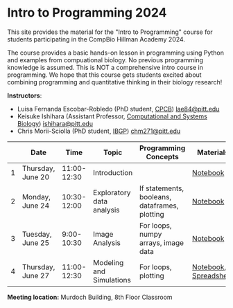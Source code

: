# Intro to Programming 2024

This site provides the material for the "Intro to Programming" course for students participating in the CompBio Hillman Academy 2024.

The course provides a basic hands-on lesson in programming using Python and examples from compuational biology. No previous programming knowledge is assumed.
This is NOT a comprehensive intro course in programming.
We hope that this course gets students excited about combining programming and quantitative thinking in their biology research!

**Instructors**:

 -	Luisa Fernanda Escobar-Robledo (PhD student, [CPCB](https://www.compbio.cmu.edu/)) lae84@pitt.edu
 - Keisuke Ishihara (Assistant Professor, [Computational and Systems Biology](https://www.csb.pitt.edu/)) ishihara@pitt.edu
 - Chris Morii-Sciolla (PhD student, [IBGP](https://www.gradbiomed.pitt.edu/)) chm271@pitt.edu

|      | Date              | Time        | Topic                     | Programming Concepts                | Materials              |
| ---- | ----------------- | ----------- | ------------------------- | ----------------------------------- | ---------------------- |
| 1    | Thursday, June 20 | 11:00-12:30 | Introduction              |                                     | [Notebook](https://colab.research.google.com/drive/1C2j5L3Utm9yFWAL_RpIGMmmbCjdsnyym?usp=sharing) |
| 2    | Monday, June 24   | 10:30-12:00 | Exploratory data analysis | If statements, booleans, dataframes, plotting | [Notebook](https://colab.research.google.com/drive/1DfDGHfPsEDTdhgxAtR7B0nlKMTIQ4ovX?usp=sharing) |
| 3    | Tuesday, June 25  | 9:00-10:30  | Image Analysis            | For loops, numpy arrays, image data   | [Notebook](https://colab.research.google.com/drive/1Z_1n0V92YvV5C33_Yui2wo0yJpFlQCrR?usp=sharing) |
| 4    | Thursday, June 27 | 11:00-12:30 | Modeling and Simulations  | For loops, plotting                 | [Notebook](https://colab.research.google.com/drive/1cmQxeZ2FH8LOF4ycGMI9oijh9Wsq8qqh?usp=sharing), [Spreadsheet](https://docs.google.com/spreadsheets/d/1cVT4FuXZwbFvqwtDqw_85htjMMEOISS-zAoLCFe0oD8/edit?usp=sharing) |


**Meeting location:** Murdoch Building, 8th Floor Classroom
